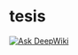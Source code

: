 # tesis

[![Ask DeepWiki](https://deepwiki.com/badge.svg)](https://deepwiki.com/keviingarciah/tesis)